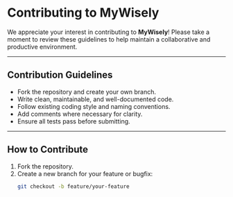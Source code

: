 # Contributing to MyWisely

We appreciate your interest in contributing to **MyWisely**! Please take a moment to review these guidelines to help maintain a collaborative and productive environment.

---

## Contribution Guidelines
- Fork the repository and create your own branch.
- Write clean, maintainable, and well-documented code.
- Follow existing coding style and naming conventions.
- Add comments where necessary for clarity.
- Ensure all tests pass before submitting.

---

## How to Contribute
1. Fork the repository.
2. Create a new branch for your feature or bugfix:
   ```bash
   git checkout -b feature/your-feature
